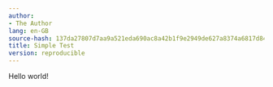 ```yaml
---
author:
- The Author
lang: en-GB
source-hash: 137da27807d7aa9a521eda690ac8a42b1f9e2949de627a8374a6817d848423d7
title: Simple Test
version: reproducible
---
```


Hello world!
